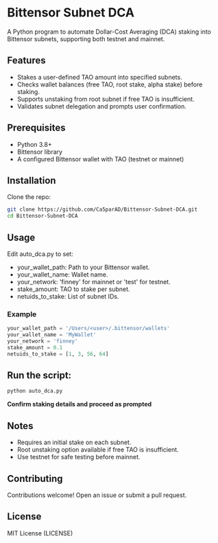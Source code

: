# Bittensor Subnet DCA

A Python program to automate Dollar-Cost Averaging (DCA) staking into Bittensor subnets, supporting both testnet and mainnet.

## Features
- Stakes a user-defined TAO amount into specified subnets.
- Checks wallet balances (free TAO, root stake, alpha stake) before staking.
- Supports unstaking from root subnet if free TAO is insufficient.
- Validates subnet delegation and prompts user confirmation.

## Prerequisites
- Python 3.8+
- Bittensor library
- A configured Bittensor wallet with TAO (testnet or mainnet)

## Installation
Clone the repo:
```bash
git clone https://github.com/Ca5parAD/Bittensor-Subnet-DCA.git
cd Bittensor-Subnet-DCA
```

## Usage
Edit auto_dca.py to set:
- your_wallet_path: Path to your Bittensor wallet.
- your_wallet_name: Wallet name.
- your_network: 'finney' for mainnet or 'test' for testnet.
- stake_amount: TAO to stake per subnet.
- netuids_to_stake: List of subnet IDs.

### Example
```py
your_wallet_path = '/Users/<user>/.bittensor/wallets'
your_wallet_name = 'MyWallet'
your_network = 'finney'
stake_amount = 0.1
netuids_to_stake = [1, 3, 56, 64]
```

## Run the script:
```bash
python auto_dca.py
```
**Confirm staking details and proceed as prompted**

## Notes
- Requires an initial stake on each subnet.
- Root unstaking option available if free TAO is insufficient.
- Use testnet for safe testing before mainnet.

## Contributing
Contributions welcome! Open an issue or submit a pull request.

## License
MIT License (LICENSE)
